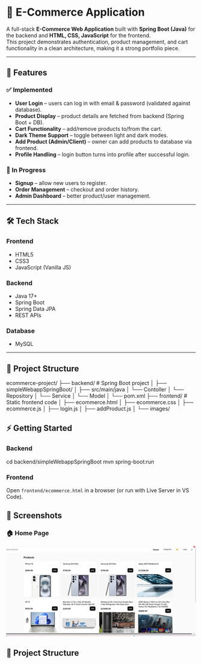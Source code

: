 # 🛒 E-Commerce Application

A full-stack **E-Commerce Web Application** built with **Spring Boot (Java)** for the backend and **HTML, CSS, JavaScript** for the frontend.  
This project demonstrates authentication, product management, and cart functionality in a clean architecture, making it a strong portfolio piece.

---

## 🚀 Features

### ✅ Implemented
- **User Login** – users can log in with email & password (validated against database).
- **Product Display** – product details are fetched from backend (Spring Boot + DB).
- **Cart Functionality** – add/remove products to/from the cart.
- **Dark Theme Support** – toggle between light and dark modes.
- **Add Product (Admin/Client)** – owner can add products to database via frontend.
- **Profile Handling** – login button turns into profile after successful login.

### 🔄 In Progress
- **Signup** – allow new users to register.
- **Order Management** – checkout and order history.
- **Admin Dashboard** – better product/user management.

---

## 🛠️ Tech Stack

### Frontend
- HTML5
- CSS3
- JavaScript (Vanilla JS)

### Backend
- Java 17+
- Spring Boot
- Spring Data JPA
- REST APIs

### Database
- MySQL

---

## 📂 Project Structure
ecommerce-project/
├── backend/ # Spring Boot project
│ ├── simpleWebappSpringBoot/
│ ├── src/main/java
│ └── Contoller
│ └── Repository
│ └── Service
│ └── Model
│ └── pom.xml
├── frontend/ # Static frontend code
│ ├── ecommerce.html
│ ├── ecommerce.css
│ ├── ecommerce.js
│ ├── login.js
│ ├── addProduct.js
│ └── images/

## ⚡ Getting Started
### Backend
cd backend/simpleWebappSpringBoot
mvn spring-boot:run

### Frontend
Open `frontend/ecommerce.html` in a browser (or run with Live Server in VS Code).
## 📸 Screenshots

### 🏠 Home Page
![Home Page](./screenshots/homepage.png)

## 📂 Project Structure

